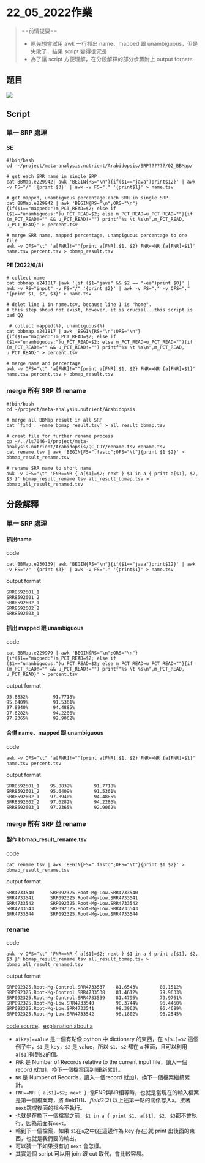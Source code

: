 # 22_05_2022作業
> ==前情提要== 
> - 原先想嘗試用 awk 一行抓出 name、mapped 跟 unambiguous，但是失敗了，結果 script 變得很冗長
> - 為了讓 script 方便理解，在分段解釋的部分步驟附上 output fornate

## 題目
![](https://i.imgur.com/2YBxGRY.png)

##  Script
### 單一 SRP 處理
#### SE
```bash=
#!bin/bash
cd  ~/project/meta-analysis.nutrient/Arabidopsis/SRP??????/02_BBMap/

# get each SRR name in single SRP
cat BBMap.e229942| awk 'BEGIN{RS="\n"}{if($1=="java")print$12}' | awk -v FS="/" '{print $3}' | awk -v FS="." '{print$1}' > name.tsv

# get mapped, unambiguous percentage each SRR in single SRP
cat BBMap.e229942 | awk 'BEGIN{RS="\n";ORS="\n"}{if($1=="mapped:")m_PCT_READ=$2; else if ($1=="unambiguous:")u_PCT_READ=$2; else m_PCT_READ=u_PCT_READ=""}{if (m_PCT_READ!="" && u_PCT_READ!="") printf"%s \t %s\n",m_PCT_READ, u_PCT_READ}' > percent.tsv

# merge SRR name, mapped percentage, unampiguous percentage to one file
awk -v OFS="\t" 'a[FNR]!=""{print a[FNR],$1, $2} FNR==NR {a[FNR]=$1}' name.tsv percent.tsv > bbmap_result.tsv

```

#### PE (2022/6/8)
```bash=
# collect name
cat bbbmap.e241817 |awk '{if ($1="java" && $2 == "-ea")print $0}' | awk -v RS="input" -v FS="/" '{print $2}' | awk -v FS="." -v OFS="." '{print $1, $2, $3}' > name.tsv

# delet line 1 in name.tsv, because line 1 is "home".
# this step shoud not exist, however, it is crucial...this script is bad QQ

 # collect mapped(%), unambiguous(%)
cat bbbmap.e241817 | awk 'BEGIN{RS="\n";ORS="\n"}{if($1=="mapped:")m_PCT_READ=$2; else if ($1=="unambiguous:")u_PCT_READ=$2; else m_PCT_READ=u_PCT_READ=""}{if (m_PCT_READ!="" && u_PCT_READ!="") printf"%s \t %s\n",m_PCT_READ, u_PCT_READ}' > percent.tsv

# merge name and percentage
awk -v OFS="\t" 'a[FNR]!=""{print a[FNR],$1, $2} FNR==NR {a[FNR]=$1}' name.tsv percent.tsv > bbmap_result.tsv
```
### merge 所有 SRP 並 rename
```bash=
#!bin/bash
cd ~/project/meta-analysis.nutrient/Arabidopsis

# merge all BBMap result in all SRP 
cat `find . -name bbmap_result.tsv` > all_result_bbmap.tsv

# creat file for further rename process
cp ~/../ls7046-0/project/meta-analysis.nutrient/Arabidopsis/QC_CJY/rename.tsv rename.tsv
cat rename.tsv | awk 'BEGIN{FS=".fastq";OFS="\t"}{print $1 $2}' > bbmap_result_rename.tsv

# rename SRR name to short name
awk -v OFS="\t" 'FNR==NR { a[$1]=$2; next } $1 in a { print a[$1], $2, $3 }' bbmap_result_rename.tsv all_result_bbmap.tsv > bbmap_all_result_renamed.tsv

```
## 分段解釋
### 單一 SRP 處理
#### 抓出name
code
```bash=
cat BBMap.e230139| awk 'BEGIN{RS="\n"}{if($1=="java")print$12}' | awk -v FS="/" '{print $3}' | awk -v FS="." '{print$1}' > name.tsv
```
output format
```
SRR8592601_1 
SRR8592601_2 
SRR8592602_1 
SRR8592602_2 
SRR8592603_1
```

#### 抓出 mapped 跟 unambiguous
code
```bash=
cat BBMap.e229979 | awk 'BEGIN{RS="\n";ORS="\n"}{if($1=="mapped:")m_PCT_READ=$2; else if ($1=="unambiguous:")u_PCT_READ=$2; else m_PCT_READ=u_PCT_READ=""}{if (m_PCT_READ!="" && u_PCT_READ!="") printf"%s \t %s\n",m_PCT_READ, u_PCT_READ}' > percent.tsv
```
output format
```
95.8832%         91.7718%
95.6409%         91.5361%
97.8940%         94.4885%
97.6282%         94.2286%
97.2365%         92.9062%
```

#### 合併 name、mapped 跟 unambiguous
code
```bash=
awk -v OFS="\t" 'a[FNR]!=""{print a[FNR],$1, $2} FNR==NR {a[FNR]=$1}' name.tsv percent.tsv
```

output format
```
SRR8592601_1    95.8832%        91.7718%
SRR8592601_2    95.6409%        91.5361%
SRR8592602_1    97.8940%        94.4885%
SRR8592602_2    97.6282%        94.2286%
SRR8592603_1    97.2365%        92.9062%
```

### merge 所有 SRP 並 rename
#### 製作 bbmap_result_rename.tsv
code
```bash=
cat rename.tsv | awk 'BEGIN{FS=".fastq";OFS="\t"}{print $1 $2}' > bbmap_result_rename.tsv

```

output format
```
SRR4733540      SRP092325.Root-Mg-Low.SRR4733540
SRR4733541      SRP092325.Root-Mg-Low.SRR4733541
SRR4733542      SRP092325.Root-Mg-Low.SRR4733542
SRR4733543      SRP092325.Root-Mg-Low.SRR4733543
SRR4733544      SRP092325.Root-Mg-Low.SRR4733544
```

### rename 
code
```bash=
awk -v OFS="\t" 'FNR==NR { a[$1]=$2; next } $1 in a { print a[$1], $2, $3 }' bbmap_result_rename.tsv all_result_bbmap.tsv > bbmap_all_result_renamed.tsv
```

output format
```
SRP092325.Root-Mg-Control.SRR4733537    81.6543%        80.1512%
SRP092325.Root-Mg-Control.SRR4733538    81.4612%        79.9633%
SRP092325.Root-Mg-Control.SRR4733539    81.4795%        79.9761%
SRP092325.Root-Mg-Low.SRR4733540        98.3744%        96.4460%
SRP092325.Root-Mg-Low.SRR4733541        98.3963%        96.4689%
SRP092325.Root-Mg-Low.SRR4733542        98.1802%        96.2545%
```
[code source](https://stackoverflow.com/questions/13527655/joining-two-files-based-on-the-first-columns-and-preserving-order)、[explanation about a](https://stackoverflow.com/questions/19053495/the-meaning-of-a-in-an-awk-command)
- `a[key]=value` 是一個有點像 python 中 dictionary 的東西，在 `a[$1]=$2` 這個例子中，`$1` 是 key，`$2` 是 value，所以 `$1`、`$2` 都在 `a` 裡面，且可以利用`a[$1]`得到`$2`的值。
- `FNR` 是 Number of Records relative to the current input file，讀入一個record 就加1，換下一個檔案回到1重新累計。
- `NR` 是 Number of Records，讀入一個record 就加1，換下一個檔案繼續累計。
- `FNR==NR { a[$1]=$2; next }` :當FNR與NR相等時，也就是當現在的輸入檔案是第一個檔案時，將 field1($1)、field2($2) 以上述第一點的關係存入`a`。接著`next`跳或後面的指令不執行。
- 也就是在換下一個檔案之前，`$1 in a { print $1, a[$1], $2, $3`都不會執行，因為前面有`next`。
- 輪到下一個檔案，如果 `$1`在`a`之中(在這邊作為 key 存在)就 print 出後面的東西，也就是我們要的輸出。
- 可以猜一下如果沒有加 `next` 會怎樣。
- 其實這個 script 可以用 join 跟 cut 取代，會比較容易。

